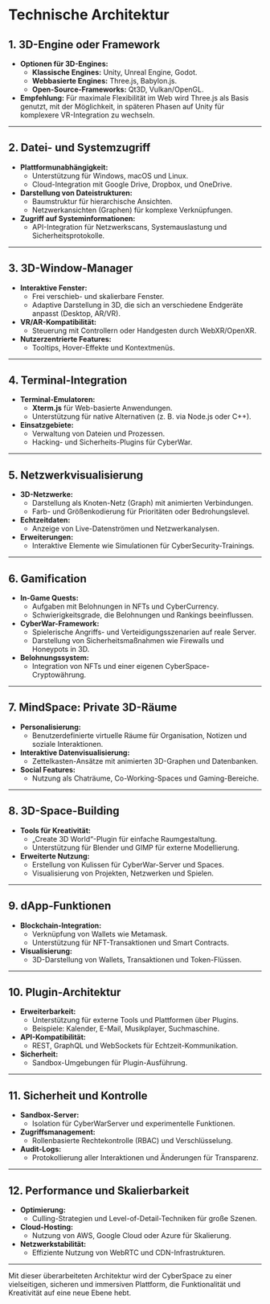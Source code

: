 
# **Technische Architektur**

## **1. 3D-Engine oder Framework**
- **Optionen für 3D-Engines:**
  - **Klassische Engines:** Unity, Unreal Engine, Godot.
  - **Webbasierte Engines:** Three.js, Babylon.js.
  - **Open-Source-Frameworks:** Qt3D, Vulkan/OpenGL.
- **Empfehlung:** Für maximale Flexibilität im Web wird Three.js als Basis genutzt, mit der Möglichkeit, in späteren Phasen auf Unity für komplexere VR-Integration zu wechseln.

---

## **2. Datei- und Systemzugriff**
- **Plattformunabhängigkeit:**
  - Unterstützung für Windows, macOS und Linux.
  - Cloud-Integration mit Google Drive, Dropbox, und OneDrive.
- **Darstellung von Dateistrukturen:**
  - Baumstruktur für hierarchische Ansichten.
  - Netzwerkansichten (Graphen) für komplexe Verknüpfungen.
- **Zugriff auf Systeminformationen:**
  - API-Integration für Netzwerkscans, Systemauslastung und Sicherheitsprotokolle.

---

## **3. 3D-Window-Manager**
- **Interaktive Fenster:**
  - Frei verschieb- und skalierbare Fenster.
  - Adaptive Darstellung in 3D, die sich an verschiedene Endgeräte anpasst (Desktop, AR/VR).
- **VR/AR-Kompatibilität:**
  - Steuerung mit Controllern oder Handgesten durch WebXR/OpenXR.
- **Nutzerzentrierte Features:**
  - Tooltips, Hover-Effekte und Kontextmenüs.

---

## **4. Terminal-Integration**
- **Terminal-Emulatoren:**
  - **Xterm.js** für Web-basierte Anwendungen.
  - Unterstützung für native Alternativen (z. B. via Node.js oder C++).
- **Einsatzgebiete:**
  - Verwaltung von Dateien und Prozessen.
  - Hacking- und Sicherheits-Plugins für CyberWar.

---

## **5. Netzwerkvisualisierung**
- **3D-Netzwerke:**
  - Darstellung als Knoten-Netz (Graph) mit animierten Verbindungen.
  - Farb- und Größenkodierung für Prioritäten oder Bedrohungslevel.
- **Echtzeitdaten:**
  - Anzeige von Live-Datenströmen und Netzwerkanalysen.
- **Erweiterungen:**
  - Interaktive Elemente wie Simulationen für CyberSecurity-Trainings.

---

## **6. Gamification**
- **In-Game Quests:**
  - Aufgaben mit Belohnungen in NFTs und CyberCurrency.
  - Schwierigkeitsgrade, die Belohnungen und Rankings beeinflussen.
- **CyberWar-Framework:**
  - Spielerische Angriffs- und Verteidigungsszenarien auf reale Server.
  - Darstellung von Sicherheitsmaßnahmen wie Firewalls und Honeypots in 3D.
- **Belohnungssystem:**
  - Integration von NFTs und einer eigenen CyberSpace-Cryptowährung.

---

## **7. MindSpace: Private 3D-Räume**
- **Personalisierung:**
  - Benutzerdefinierte virtuelle Räume für Organisation, Notizen und soziale Interaktionen.
- **Interaktive Datenvisualisierung:**
  - Zettelkasten-Ansätze mit animierten 3D-Graphen und Datenbanken.
- **Social Features:**
  - Nutzung als Chaträume, Co-Working-Spaces und Gaming-Bereiche.

---

## **8. 3D-Space-Building**
- **Tools für Kreativität:**
  - „Create 3D World“-Plugin für einfache Raumgestaltung.
  - Unterstützung für Blender und GIMP für externe Modellierung.
- **Erweiterte Nutzung:**
  - Erstellung von Kulissen für CyberWar-Server und Spaces.
  - Visualisierung von Projekten, Netzwerken und Spielen.

---

## **9. dApp-Funktionen**
- **Blockchain-Integration:**
  - Verknüpfung von Wallets wie Metamask.
  - Unterstützung für NFT-Transaktionen und Smart Contracts.
- **Visualisierung:**
  - 3D-Darstellung von Wallets, Transaktionen und Token-Flüssen.

---

## **10. Plugin-Architektur**
- **Erweiterbarkeit:**
  - Unterstützung für externe Tools und Plattformen über Plugins.
  - Beispiele: Kalender, E-Mail, Musikplayer, Suchmaschine.
- **API-Kompatibilität:**
  - REST, GraphQL und WebSockets für Echtzeit-Kommunikation.
- **Sicherheit:**
  - Sandbox-Umgebungen für Plugin-Ausführung.

---

## **11. Sicherheit und Kontrolle**
- **Sandbox-Server:**
  - Isolation für CyberWarServer und experimentelle Funktionen.
- **Zugriffsmanagement:**
  - Rollenbasierte Rechtekontrolle (RBAC) und Verschlüsselung.
- **Audit-Logs:**
  - Protokollierung aller Interaktionen und Änderungen für Transparenz.

---

## **12. Performance und Skalierbarkeit**
- **Optimierung:**
  - Culling-Strategien und Level-of-Detail-Techniken für große Szenen.
- **Cloud-Hosting:**
  - Nutzung von AWS, Google Cloud oder Azure für Skalierung.
- **Netzwerkstabilität:**
  - Effiziente Nutzung von WebRTC und CDN-Infrastrukturen.

---

Mit dieser überarbeiteten Architektur wird der CyberSpace zu einer vielseitigen, sicheren und immersiven Plattform, die Funktionalität und Kreativität auf eine neue Ebene hebt.

